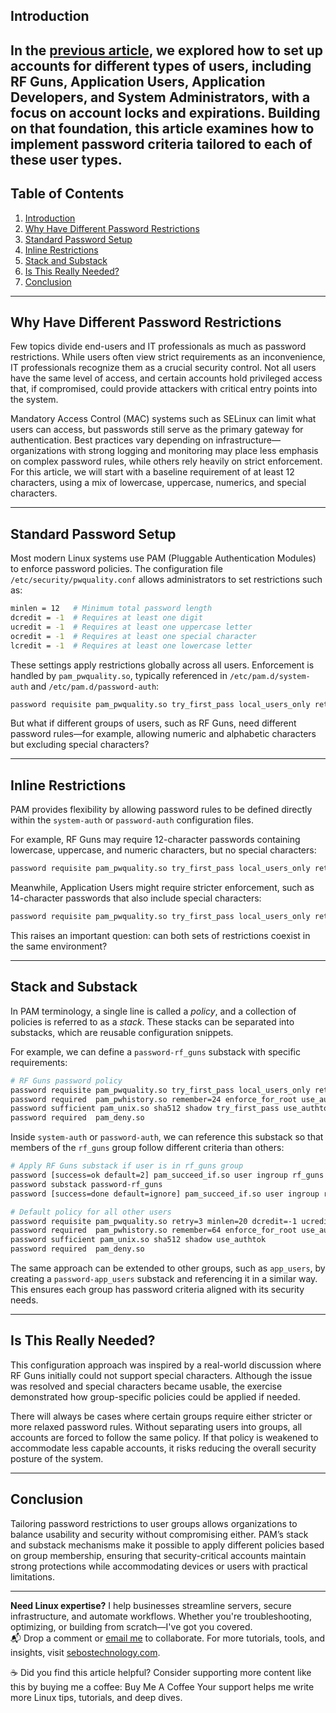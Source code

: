 
## Introduction

In the [previous article](https://richard-sebos.github.io/sebostechnology/posts/Users-Tiers/), we explored how to set up accounts for different types of users, including RF Guns, Application Users, Application Developers, and System Administrators, with a focus on account locks and expirations. Building on that foundation, this article examines how to implement password criteria tailored to each of these user types.
---

## Table of Contents

1. [Introduction](#introduction)
2. [Why Have Different Password Restrictions](#why-have-different-password-restrictions)
3. [Standard Password Setup](#standard-password-setup)
4. [Inline Restrictions](#inline-restrictions)
5. [Stack and Substack](#stack-and-substack)
6. [Is This Really Needed?](#is-this-really-needed)
7. [Conclusion](#conclusion)


---

## Why Have Different Password Restrictions

Few topics divide end-users and IT professionals as much as password restrictions. While users often view strict requirements as an inconvenience, IT professionals recognize them as a crucial security control. Not all users have the same level of access, and certain accounts hold privileged access that, if compromised, could provide attackers with critical entry points into the system.

Mandatory Access Control (MAC) systems such as SELinux can limit what users can access, but passwords still serve as the primary gateway for authentication. Best practices vary depending on infrastructure—organizations with strong logging and monitoring may place less emphasis on complex password rules, while others rely heavily on strict enforcement. For this article, we will start with a baseline requirement of at least 12 characters, using a mix of lowercase, uppercase, numerics, and special characters.

---

## Standard Password Setup

Most modern Linux systems use PAM (Pluggable Authentication Modules) to enforce password policies. The configuration file `/etc/security/pwquality.conf` allows administrators to set restrictions such as:

```bash
minlen = 12   # Minimum total password length
dcredit = -1  # Requires at least one digit
ucredit = -1  # Requires at least one uppercase letter
ocredit = -1  # Requires at least one special character
lcredit = -1  # Requires at least one lowercase letter
```

These settings apply restrictions globally across all users. Enforcement is handled by `pam_pwquality.so`, typically referenced in `/etc/pam.d/system-auth` and `/etc/pam.d/password-auth`:

```bash
password requisite pam_pwquality.so try_first_pass local_users_only retry=3 authtok_type=
```

But what if different groups of users, such as RF Guns, need different password rules—for example, allowing numeric and alphabetic characters but excluding special characters?

---

## Inline Restrictions

PAM provides flexibility by allowing password rules to be defined directly within the `system-auth` or `password-auth` configuration files.

For example, RF Guns may require 12-character passwords containing lowercase, uppercase, and numeric characters, but no special characters:

```bash
password requisite pam_pwquality.so try_first_pass local_users_only retry=3 minlen=12 dcredit=-1 ucredit=-1 lcredit=-1
```

Meanwhile, Application Users might require stricter enforcement, such as 14-character passwords that also include special characters:

```bash
password requisite pam_pwquality.so try_first_pass local_users_only retry=3 minlen=14 dcredit=-1 ocredit=-1 ucredit=-1 lcredit=-1
```

This raises an important question: can both sets of restrictions coexist in the same environment?

---

## Stack and Substack

In PAM terminology, a single line is called a *policy*, and a collection of policies is referred to as a *stack*. These stacks can be separated into substacks, which are reusable configuration snippets.

For example, we can define a `password-rf_guns` substack with specific requirements:

```bash
# RF Guns password policy
password requisite pam_pwquality.so try_first_pass local_users_only retry=3 minlen=12 dcredit=-1 ucredit=-1 lcredit=-1 enforce_for_root
password required  pam_pwhistory.so remember=24 enforce_for_root use_authtok
password sufficient pam_unix.so sha512 shadow try_first_pass use_authtok
password required  pam_deny.so
```

Inside `system-auth` or `password-auth`, we can reference this substack so that members of the `rf_guns` group follow different criteria than others:

```bash
# Apply RF Guns substack if user is in rf_guns group
password [success=ok default=2] pam_succeed_if.so user ingroup rf_guns
password substack password-rf_guns
password [success=done default=ignore] pam_succeed_if.so user ingroup rf_guns

# Default policy for all other users
password requisite pam_pwquality.so retry=3 minlen=20 dcredit=-1 ucredit=-1 lcredit=-1 ocredit=-1 difok=5 enforce_for_root
password required  pam_pwhistory.so remember=64 enforce_for_root use_authtok
password sufficient pam_unix.so sha512 shadow use_authtok
password required  pam_deny.so
```

The same approach can be extended to other groups, such as `app_users`, by creating a `password-app_users` substack and referencing it in a similar way. This ensures each group has password criteria aligned with its security needs.

---

## Is This Really Needed?

This configuration approach was inspired by a real-world discussion where RF Guns initially could not support special characters. Although the issue was resolved and special characters became usable, the exercise demonstrated how group-specific policies could be applied if needed.

There will always be cases where certain groups require either stricter or more relaxed password rules. Without separating users into groups, all accounts are forced to follow the same policy. If that policy is weakened to accommodate less capable accounts, it risks reducing the overall security posture of the system.

---

## Conclusion

Tailoring password restrictions to user groups allows organizations to balance usability and security without compromising either. PAM’s stack and substack mechanisms make it possible to apply different policies based on group membership, ensuring that security-critical accounts maintain strong protections while accommodating devices or users with practical limitations.

---
**Need Linux expertise?** I help businesses streamline servers, secure infrastructure, and automate workflows. Whether you're troubleshooting, optimizing, or building from scratch—I've got you covered.  
📬 Drop a comment or [email me](mailto:info@sebostechnology.com) to collaborate. For more tutorials, tools, and insights, visit [sebostechnology.com](https://sebostechnology.com).

☕ Did you find this article helpful?
Consider supporting more content like this by buying me a coffee:
Buy Me A Coffee
Your support helps me write more Linux tips, tutorials, and deep dives.